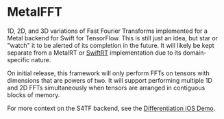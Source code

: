 # MetalFFT

1D, 2D, and 3D variations of Fast Fourier Transforms implemented for a Metal backend for Swift for TensorFlow. This is still just an idea, but star or "watch" it to be alerted of its completion in the future. It will likely be kept separate from a MetalRT or [SwiftRT](https://github.com/ewconnell/swiftrt) implementation due to its domain-specific nature.

On initial release, this framework will only perform FFTs on tensors with dimensions that are powers of two. It will support performing multiple 1D and 2D FFTs simultaneously when tensors are arranged in contiguous blocks of memory.

For more context on the S4TF backend, see the [Differentiation iOS Demo](https://github.com/philipturner/differentiation-ios-demo).
